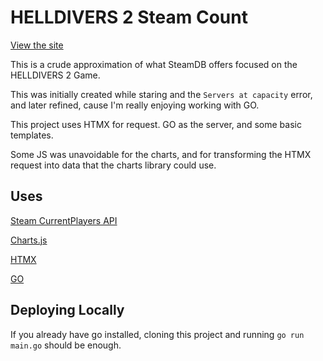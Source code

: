 # HELLDIVERS 2 Steam Count

[View the site](https://helldivers2count-production.up.railway.app/)

This is a crude approximation of what SteamDB offers focused on the HELLDIVERS 2 Game.

This was initially created while staring and the `Servers at capacity` error, and later refined, cause I'm really enjoying working with GO.

This project uses HTMX for request. GO as the server, and some basic templates.

Some JS was unavoidable for the charts, and for transforming the HTMX request into data that the charts library could use.

## Uses

[Steam CurrentPlayers API](https://partner.steamgames.com/doc/webapi/ISteamUserStats#GetNumberOfCurrentPlayers)

[Charts.js](https://www.chartjs.org/)

[HTMX](https://htmx.org/)

[GO](https://go.dev/)

## Deploying Locally

If you already have go installed, cloning this project and running `go run main.go` should be enough.
